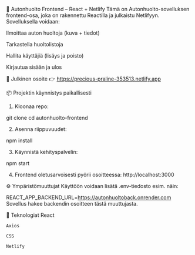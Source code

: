 🚗 Autonhuolto Frontend – React + Netlify
Tämä on Autonhuolto-sovelluksen frontend-osa, joka on rakennettu Reactilla ja julkaistu Netlifyyn. Sovelluksella voidaan:

Ilmoittaa auton huoltoja (kuva + tiedot)

Tarkastella huoltolistoja

Hallita käyttäjiä (lisäys ja poisto)

Kirjautua sisään ja ulos

🔗 Julkinen osoite
👉 https://precious-praline-353513.netlify.app

📦 Projektin käynnistys paikallisesti
1. Kloonaa repo:

git clone <REPO-OSOITE>
cd autonhuolto-frontend

2. Asenna riippuvuudet:

npm install

3. Käynnistä kehityspalvelin:

npm start

4. Frontend oletusarvoisesti pyörii osoitteessa:
http://localhost:3000

⚙️ Ympäristömuuttujat
Käyttöön voidaan lisätä .env-tiedosto esim. näin:

REACT_APP_BACKEND_URL=https://autonhuoltoback.onrender.com
Sovellus hakee backendin osoitteen tästä muuttujasta.

🧪 Teknologiat
    React

    Axios

    CSS

    Netlify